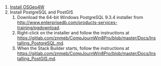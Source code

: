 1.  [Install
    OSGeo4W](https://gitlab.com/znmeb/CompJournWin8Pro/blob/master/Docs/Installing_OSGeo4W.md)
2.  Install PostgreSQL and PostGIS
    1.  Download the 64-bit Windows PostgreSQL 9.3.4 installer from
        <http://www.enterprisedb.com/products-services-training/pgdownload>.
    2.  Right-click on the installer and follow the instructions at
        <https://gitlab.com/znmeb/CompJournWin8Pro/blob/master/Docs/Installing_PostgreSQL.md>.
    3.  When the Stack Builder starts, follow the instructions at
        <https://gitlab.com/znmeb/CompJournWin8Pro/blob/master/Docs/Installing_PostGIS.md>.
